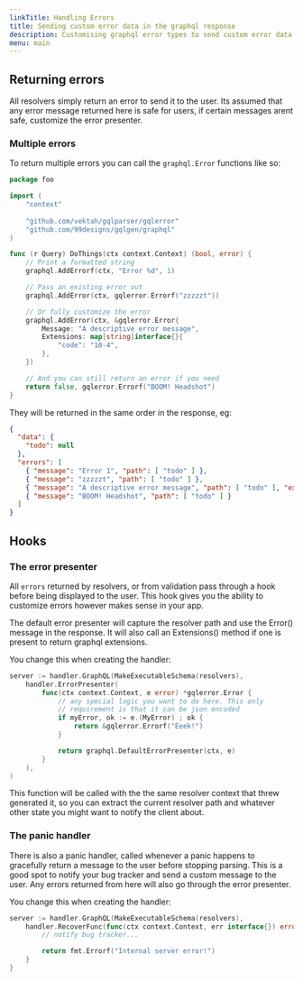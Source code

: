 ```yaml
---
linkTitle: Handling Errors
title: Sending custom error data in the graphql response
description: Customising graphql error types to send custom error data back to the client using gqlgen.
menu: main
---
```


## Returning errors

All resolvers simply return an error to send it to the user. Its assumed that any error message returned
here is safe for users, if certain messages arent safe, customize the error presenter.

### Multiple errors

To return multiple errors you can call the `graphql.Error` functions like so:

```go
package foo

import (
	"context"
	
	"github.com/vektah/gqlparser/gqlerror"
	"github.com/99designs/gqlgen/graphql"
)

func (r Query) DoThings(ctx context.Context) (bool, error) {
	// Print a formatted string
	graphql.AddErrorf(ctx, "Error %d", 1)

	// Pass an existing error out
	graphql.AddError(ctx, gqlerror.Errorf("zzzzzt"))

	// Or fully customize the error
	graphql.AddError(ctx, &gqlerror.Error{
		Message: "A descriptive error message",
		Extensions: map[string]interface{}{
			"code": "10-4",
		},
	})

	// And you can still return an error if you need
	return false, gqlerror.Errorf("BOOM! Headshot")
}
```

They will be returned in the same order in the response, eg:
```json
{
  "data": {
    "todo": null
  },
  "errors": [
    { "message": "Error 1", "path": [ "todo" ] },
    { "message": "zzzzzt", "path": [ "todo" ] },
    { "message": "A descriptive error message", "path": [ "todo" ], "extensions": { "code": "10-4" } },
    { "message": "BOOM! Headshot", "path": [ "todo" ] }
  ]
}
```

## Hooks

### The error presenter

All `errors` returned by resolvers, or from validation pass through a hook before being displayed to the user.
This hook gives you the ability to customize errors however makes sense in your app.

The default error presenter will capture the resolver path and use the Error() message in the response. It will
also call an Extensions() method if one is present to return graphql extensions.

You change this when creating the handler:
```go
server := handler.GraphQL(MakeExecutableSchema(resolvers),
	handler.ErrorPresenter(
		func(ctx context.Context, e error) *gqlerror.Error {
			// any special logic you want to do here. This only
			// requirement is that it can be json encoded
			if myError, ok := e.(MyError) ; ok {
				return &gqlerror.Errorf("Eeek!")
			}

			return graphql.DefaultErrorPresenter(ctx, e)
		}
	),
)
```

This function will be called with the the same resolver context that threw generated it, so you can extract the
current resolver path and whatever other state you might want to notify the client about.


### The panic handler

There is also a panic handler, called whenever a panic happens to gracefully return a message to the user before
stopping parsing. This is a good spot to notify your bug tracker and send a custom message to the user. Any errors
returned from here will also go through the error presenter.

You change this when creating the handler:
```go
server := handler.GraphQL(MakeExecutableSchema(resolvers),
	handler.RecoverFunc(func(ctx context.Context, err interface{}) error {
		// notify bug tracker...

		return fmt.Errorf("Internal server error!")
	}
}
```

